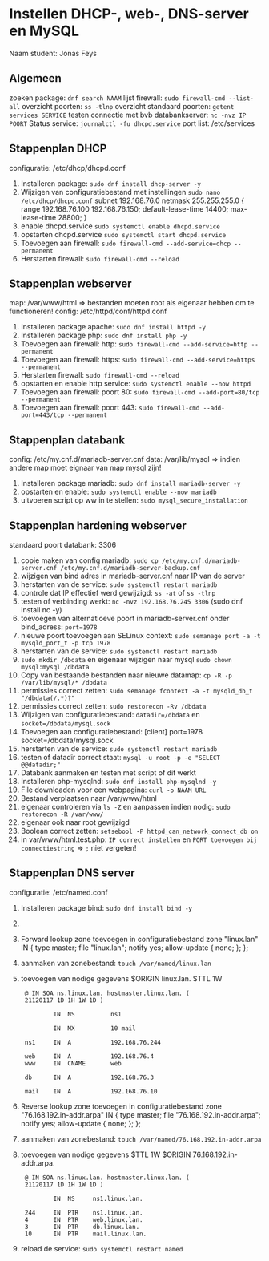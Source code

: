 # Instellen DHCP-, web-, DNS-server en MySQL

Naam student: Jonas Feys
## Algemeen

zoeken package: `dnf search NAAM`
lijst firewall: `sudo firewall-cmd --list-all`
overzicht poorten: `ss -tlnp`
overzicht standaard poorten: `getent services SERVICE`
testen connectie met bvb databankserver: `nc -nvz IP POORT`
Status service: `journalctl -fu dhcpd.service`
port list: /etc/services

## Stappenplan DHCP
configuratie: /etc/dhcp/dhcpd.conf


1. Installeren package: `sudo dnf install dhcp-server -y`
2. Wijzigen van configuratiebestand met instellingen `sudo nano /etc/dhcp/dhcpd.conf`
        subnet 192.168.76.0 netmask 255.255.255.0 {
        range 192.168.76.100 192.168.76.150;
        default-lease-time 14400;
        max-lease-time 28800;
        }
3. enable dhcpd.service `sudo systemctl enable dhcpd.service`
4. opstarten dhcpd.service `sudo systemctl start dhcpd.service`
5. Toevoegen aan firewall: `sudo firewall-cmd --add-service=dhcp --permanent`
6. Herstarten firewall: `sudo firewall-cmd --reload`

## Stappenplan webserver
map: /var/www/html => bestanden moeten root als eigenaar hebben om te functioneren!
config: /etc/httpd/conf/httpd.conf

1. Installeren package apache: `sudo dnf install httpd -y`
2. Installeren package php: `sudo dnf install php -y`
3. Toevoegen aan firewall: http: `sudo firewall-cmd --add-service=http --permanent`
4. Toevoegen aan firewall: https: `sudo firewall-cmd --add-service=https --permanent`
5. Herstarten firewall: `sudo firewall-cmd --reload`
6. opstarten en enable http service: `sudo systemctl enable --now httpd`
7. Toevoegen aan firewall: poort 80: `sudo firewall-cmd --add-port=80/tcp --permanent`
8. Toevoegen aan firewall: poort 443: `sudo firewall-cmd --add-port=443/tcp --permanent`

## Stappenplan databank

config: /etc/my.cnf.d/mariadb-server.cnf
data: /var/lib/mysql => indien andere map moet eignaar van map mysql zijn!

1. Installeren package mariadb: `sudo dnf install mariadb-server -y`
2. opstarten en enable:  `sudo systemctl enable --now mariadb`
3. uitvoeren script op ww in te stellen: `sudo mysql_secure_installation`

## Stappenplan hardening webserver
standaard poort databank: 3306

1. copie maken van config mariadb: `sudo cp /etc/my.cnf.d/mariadb-server.cnf /etc/my.cnf.d/mariadb-server-backup.cnf`
2. wijzigen van bind adres in mariadb-server.cnf naar IP van de server
3. herstarten van de service:  `sudo systemctl restart mariadb`
4. controle dat IP effectief werd gewijzigd: `ss -at` of `ss -tlnp`
5. testen of verbinding werkt: `nc -nvz 192.168.76.245 3306` (sudo dnf install nc -y)
6. toevoegen van alternatioeve poort in mariadb-server.cnf onder bind_adress: `port=1978`
7. nieuwe poort toevoegen aan SELinux context: `sudo semanage port -a -t mysqld_port_t -p tcp 1978`
8. herstarten van de service:  `sudo systemctl restart mariadb`
9. `sudo mkdir /dbdata` en eigenaar wijzigen naar mysql `sudo chown mysql:mysql /dbdata` 
10. Copy van bestaande bestanden naar nieuwe datamap: `cp -R -p /var/lib/mysql/* /dbdata`
11. permissies correct zetten: `sudo semanage fcontext -a -t mysqld_db_t "/dbdata(/.*)?"`
12. permissies correct zetten: `sudo restorecon -Rv /dbdata`
13. Wijzigen van configuratiebestand: `datadir=/dbdata` en `socket=/dbdata/mysql.sock`
14. Toevoegen aan configuratiebestand:  [client]
                                        port=1978
                                        socket=/dbdata/mysql.sock
15. herstarten van de service:  `sudo systemctl restart mariadb`
16. testen of datadir correct staat: `mysql -u root -p -e "SELECT @@datadir;"`
17. Databank aanmaken en testen met script of dit werkt
18. Installeren php-mysqlnd: `sudo dnf install php-mysqlnd -y`
18. File downloaden voor een webpagina: `curl -o NAAM URL`
19. Bestand verplaatsen naar /var/www/html
20. eigenaar controleren via `ls -Z` en aanpassen indien nodig: `sudo restorecon -R /var/www/`
21. eigenaar ook naar root gewijzigd
22. Boolean correct zetten: `setsebool -P httpd_can_network_connect_db on`
23. in var/www/html.test.php: `IP correct instellen` en `PORT toevoegen bij connectiestring` => `;` niet vergeten!


## Stappenplan DNS server
configuratie: /etc/named.conf

1. Installeren package bind: `sudo dnf install bind -y`
2. 
3. Forward lookup zone toevoegen in configuratiebestand
        zone "linux.lan" IN {
        type master;
        file "linux.lan";
        notify yes;
        allow-update { none; };
        };
4. aanmaken van zonebestand: `touch /var/named/linux.lan`
5. toevoegen van nodige gegevens
        \$ORIGIN linux.lan.
        \$TTL 1W

        @ IN SOA ns.linux.lan. hostmaster.linux.lan. (
        21120117 1D 1H 1W 1D )

                IN  NS          ns1

                IN  MX          10 mail

        ns1     IN  A           192.168.76.244

        web     IN  A           192.168.76.4
        www     IN  CNAME       web

        db      IN  A           192.168.76.3

        mail    IN  A           192.168.76.10

6. Reverse lookup zone toevoegen in configuratiebestand
        zone "76.168.192.in-addr.arpa" IN {
        type master;
        file "76.168.192.in-addr.arpa";
        notify yes;
        allow-update { none; };
        };
7. aanmaken van zonebestand: `touch /var/named/76.168.192.in-addr.arpa`
8. toevoegen van nodige gegevens
        \$TTL 1W
        \$ORIGIN 76.168.192.in-addr.arpa.

        @ IN SOA ns.linux.lan. hostmaster.linux.lan. (
        21120117 1D 1H 1W 1D )

                IN  NS     ns1.linux.lan.

        244     IN  PTR    ns1.linux.lan.
        4       IN  PTR    web.linux.lan.
        3       IN  PTR    db.linux.lan.
        10      IN  PTR    mail.linux.lan.

9. reload de service: `sudo systemctl restart named`